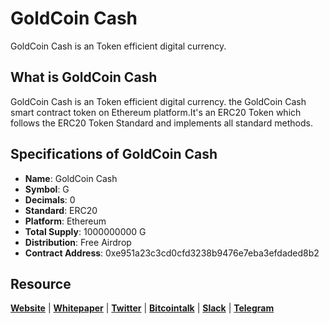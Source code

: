 # GoldCoin Cash
GoldCoin Cash is an Token efficient digital currency.

## What is GoldCoin Cash
GoldCoin Cash is an Token efficient digital currency.
the GoldCoin Cash smart contract token on Ethereum platform.It's an ERC20 Token which follows the ERC20 Token Standard and implements all standard methods.

## Specifications of GoldCoin Cash
* **Name**: GoldCoin Cash
* **Symbol**: G
* **Decimals**: 0
* **Standard**: ERC20
* **Platform**: Ethereum
* **Total Supply**: 1000000000 G
* **Distribution**: Free Airdrop
* **Contract Address**: 0xe951a23c3cd0cfd3238b9476e7eba3efdaded8b2
## Resource
**[Website](https://goldcoincash.co)** | **[Whitepaper](https://goldcoincash.co/Whitepaper.pdf)** | **[Twitter](https://twitter.com/GoldCoinCash)**  | **[Bitcointalk](https://bitcointalk.org)** | **[Slack](https://goldcoincash.slack.com)** | **[Telegram](https://t.me/gcoincash)**
